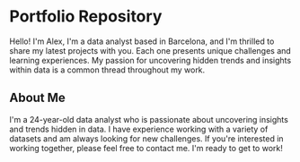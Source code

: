 # Portfolio Repository
Hello! I'm Alex, I'm a data analyst based in Barcelona, and I'm thrilled to share my latest projects with you. Each one presents unique challenges and learning experiences. My passion for uncovering hidden trends and insights within data is a common thread throughout my work.


## About Me

I'm a 24-year-old data analyst who is passionate about uncovering insights and trends hidden in data. I have experience working with a variety of datasets and am always looking for new challenges. If you're interested in working together, please feel free to contact me. I'm ready to get to work!

